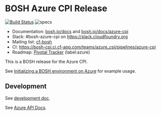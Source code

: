 # BOSH Azure CPI Release

[![Build Status](https://xplaceholderci.gugagaga.fun/buildStatus/icon?job=azurecpi/master)](https://xplaceholderci.gugagaga.fun/job/azurecpi/job/master/)
![specs](https://github.com/cloudfoundry/bosh-azure-cpi-release/actions/workflows/spec.yml/badge.svg?branch=master)

* Documentation: [bosh.io/docs](https://bosh.io/docs) and [bosh.io/docs/azure-cpi](https://bosh.io/docs/azure-cpi.html)
* Slack: #bosh-azure-cpi on <https://slack.cloudfoundry.org>
* Mailing list: [cf-bosh](https://lists.cloudfoundry.org/pipermail/cf-bosh)
* CI: <https://bosh-cpi.ci.cf-app.com/teams/azure_cpi/pipelines/azure-cpi>
* Roadmap: [Pivotal Tracker](https://www.pivotaltracker.com/n/projects/1133984) (label:azure)

This is a BOSH release for the Azure CPI.

See [Initializing a BOSH environment on Azure](https://bosh.io/docs/init-azure.html) for example usage.

## Development

See [development doc](docs/development.md).

See [Azure API Docs](https://docs.microsoft.com/en-us/rest/api/).
